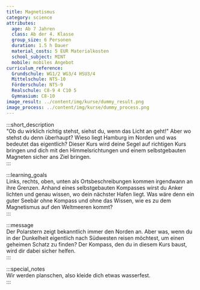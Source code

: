 ```yaml
---
title: Magnetismus
category: science
attributes:
  age: Ab 7 Jahren
  class: Ab der 4. Klasse
  group_size: 6 Personen
  duration: 1.5 h Dauer
  material_costs: 5 EUR Materialkosten
  school_subject: MINT
  mobile: mobiles Angebot
curriculum_reference:
  Grundschule: WG1/2 WG3/4 HSU3/4  
  Mittelschule: NT5-10
  Förderschule: NT5-9   
  Realschule: C8-9 4 C10 5
  Gymnasium: C8-10
image_result: ../content/img/kurse/dummy_result.png
image_process: ../content/img/kurse/dummy_process.png
---
```

:::short_description   
"Ob du wirklich richtig stehst, siehst du, wenn das Licht an geht!" Aber wo stehst du denn überhaupt? Wieso liegt Hamburg im Norden und was bedeutet das eigentlich? Dieser Kurs wird deine Segel auf richtigen Kurs bringen und dich mit den Himmelsrichtungen und einem selbstgebauten Magneten sicher ans Ziel bringen.            
:::

:::learning_goals  
Links, rechts, oben, unten als Ortsbeschreibungen kommen irgendwann an ihre Grenzen. Anhand eines selbstgebauten Kompasses wirst du Anker lichten und genau wissen, wo dein nächster Hafen liegt. Was wäre denn ein guter Seebär ohne Kompass und ohne das Wissen, wie es zu dem Magnetismus auf den Weltmeeren kommt?                      
:::

:::message  
Der Polarstern zeigt bekanntlich immer den Norden an. Aber was, wenn du in der Dunkelheit eigentlich nach Südwesten reisen möchtest, um einen geheimen Schatz zu finden? Der Kompass, den du in diesem Kurs baust, wird dir dabei sicher helfen.     
:::  

:::special_notes  
Wir werden planschen, also kleide dich etwas wasserfest.      
:::
